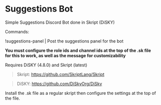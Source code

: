 # Suggestions Bot
Simple Suggestions Discord Bot done in Skript (DiSKY)

Commands:

!suggestions-panel | Post the suggestions panel for the bot

**You must configure the role ids and channel ids at the top of the .sk file for this to work, as well as the message for customizability**

Requires DiSKY (4.8.0) and Skript (latest)

> Skript: https://github.com/SkriptLang/Skript

> DiSKY: https://github.com/DiSkyOrg/DiSky

Install the .sk file as a regular skript then configure the settings at the top of the file.
